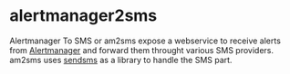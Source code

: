 # alertmanager2sms

Alertmanager To SMS or am2sms expose a webservice to receive alerts from [Alertmanager](https://prometheus.io/docs/alerting/alertmanager/)
and forward them throught various SMS providers. am2sms uses [sendsms](https://github.com/StephaneBunel/sendsms) as a library to handle the SMS part.
